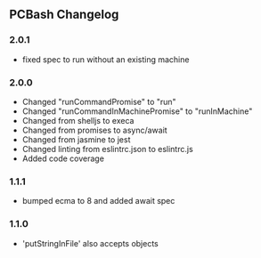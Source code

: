 ## PCBash Changelog

### 2.0.1
- fixed spec to run without an existing machine

### 2.0.0
- Changed "runCommandPromise" to "run"
- Changed "runCommandInMachinePromise" to "runInMachine"
- Changed from shelljs to execa
- Changed from promises to async/await
- Changed from jasmine to jest
- Changed linting from eslintrc.json to eslintrc.js
- Added code coverage

### 1.1.1
- bumped ecma to 8 and added await spec

### 1.1.0
- 'putStringInFile' also accepts objects
